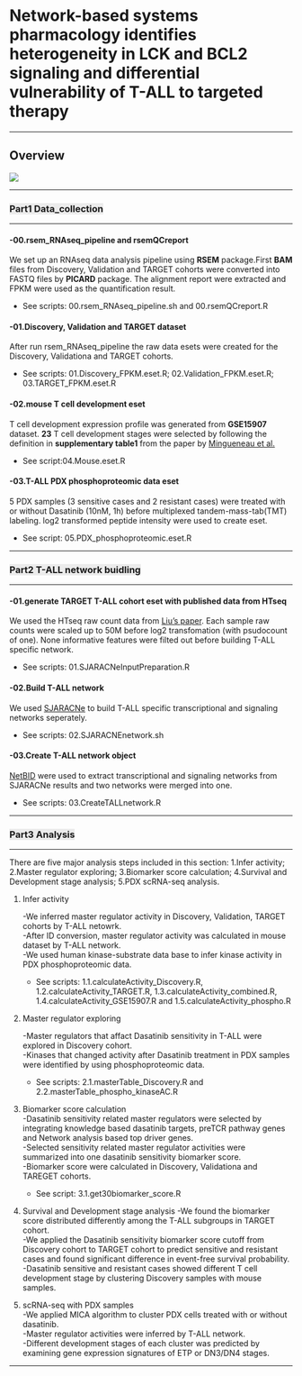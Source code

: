 # Network-based systems pharmacology identifies heterogeneity in LCK and BCL2 signaling and differential vulnerability of T-ALL to targeted therapy  

-----

## Overview
<div style="text-align:left"><img src="https://user-images.githubusercontent.com/19508721/87893472-a039a100-ca05-11ea-8242-8c4798b92ffb.png" />


-----

### <span style="background-color: #ebebeb">Part1 Data\_collection</span>

-----

#### \-00.rsem\_RNAseq\_pipeline and rsemQCreport

We set up an RNAseq data analysis pipeline using **RSEM** package.First **BAM** files from Discovery, Validation and TARGET cohorts were converted into FASTQ files by **PICARD** package. The alignment report
were extracted and FPKM were used as the quantification result.

  - See scripts: 00.rsem\_RNAseq\_pipeline.sh and 00.rsemQCreport.R

#### \-01.Discovery, Validation and TARGET dataset

After run rsem\_RNAseq\_pipeline the raw data esets were created for the
Discovery, Validationa and TARGET cohorts.

  - See scripts: 01.Discovery\_FPKM.eset.R; 02.Validation\_FPKM.eset.R;
    03.TARGET\_FPKM.eset.R

#### \-02.mouse T cell development eset

T cell development expression profile was generated from **GSE15907**
dataset. **23** T cell development stages were selected by following the definition in **supplementary table1** from the paper by [Mingueneau et al.](https://www.nature.com/articles/ni.2590)  

  - See script:04.Mouse.eset.R

#### \-03.T-ALL PDX phosphoproteomic data eset

5 PDX samples (3 sensitive cases and 2 resistant cases) were treated
with or without Dasatinib (10nM, 1h) before multiplexed
tandem-mass-tab(TMT) labeling. log2 transformed peptide intensity were
used to create eset.

  - See script:
05.PDX\_phosphoproteomic.eset.R

-----

### <span style="background-color: #ebebeb">Part2 T-ALL network buidling</span>   

-----

#### \-01.generate TARGET T-ALL cohort eset with published data from HTseq

We used the HTseq raw count data from [Liu’s
paper](https://pubmed.ncbi.nlm.nih.gov/28671688/). Each sample raw
counts were scaled up to 50M before log2 transfomation (with psudocount
of one). None informative features were filted out before building T-ALL
specific network.

  - See scripts: 01.SJARACNeInputPreparation.R
  

#### \-02.Build T-ALL network

We used [SJARACNe](https://github.com/jyyulab/SJARACNe) to build T-ALL
specific transcriptional and signaling networks seperately.  

  - See scripts: 02.SJARACNEnetwork.sh

#### \-03.Create T-ALL network object

[NetBID](https://github.com/jyyulab/NetBID) were used to extract
transcriptional and signaling networks from SJARACNe results and two
networks were merged into one.

  - See scripts: 03.CreateTALLnetwork.R

-----

### <span style="background-color: #ebebeb">Part3 Analysis</span>

-----


There are five major analysis steps included in this section: 1.Infer activity; 2.Master regulator exploring; 3.Biomarker score calculation; 4.Survival and Development stage analysis; 5.PDX scRNA-seq analysis.  

1. Infer activity    

	-We inferred master regulator activity in Discovery, Validation, TARGET cohorts by T-ALL netowrk.   
	-After ID conversion, master regulator activity was calculated in mouse dataset by T-ALL network.  
	-We used human kinase-substrate data base to infer kinase activity in PDX phosphoproteomic data.  
	* See scripts: 1.1.calculateActivity_Discovery.R, 1.2.calculateActivity_TARGET.R, 1.3.calculateActivity_combined.R, 1.4.calculateActivity_GSE15907.R and 1.5.calculateActivity_phospho.R  

2. Master regulator exploring    

	-Master regulators that affact Dasatinib sensitivity in T-ALL were explored in Discovery cohort.  
	-Kinases that changed activity after Dasatinib treatment in PDX samples were identified by using phosphoproteomic data. 
	* See scripts: 2.1.masterTable_Discovery.R and 2.2.masterTable_phospho_kinaseAC.R    

3. Biomarker score calculation  
	-Dasatinib sensitivity related master regulators were selected by integrating knowledge based dasatinib targets, preTCR pathway genes and Network analysis based top driver genes.  
	-Selected sensitivity related master regulator activities were summarized into one dasatinib sensitivity biomarker score.  
	-Biomarker score were calculated in Discovery, Validationa and TAREGET cohorts.  
	* See script: 3.1.get30biomarker_score.R  

4. Survival and Development stage analysis 
	-We found the biomarker score distributed differently among the T-ALL subgroups in TARGET cohort.   
	-We applied the Dasatinib sensitivity biomarker score cutoff from Discovery cohort to TARGET cohort to predict sensitive and resistant cases and found significant difference in event-free survival probability.  
	-Dasatinib sensitive and resistant cases showed different T cell development stage by clustering Discovery samples with mouse samples.  


5. scRNA-seq with PDX samples  
	-We applied MICA algorithm to cluster PDX cells treated with or without dasatinib.  
	-Master regulator activities were inferred by T-ALL network.  
	-Different development stages of each cluster was predicted by examining gene expression signatures of ETP or DN3/DN4 stages. 
	
-----
